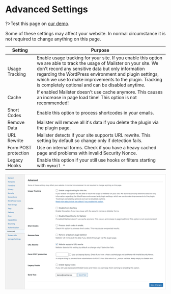 # Advanced Settings

?>Test this page on [our demo](https://demo2.mailster.co/wp-admin/edit.php?post_type=newsletter&page=mailster_settings#advanced).

Some of these settings may affect your website. In normal circumstance it is not required to change anything on this page.

Setting | Purpose
--- | ---
Usage Tracking | Enable usage tracking for your site. If you enable this option we are able to track the usage of Mailster on your site. We don't record any sensitive data but only information regarding the WordPress environment and plugin settings, which we use to make improvements to the plugin. Tracking is completely optional and can be disabled anytime.
Cache | If enabled Mailster doesn't use cache anymore. This causes an increase in page load time! This option is not recommended!
Short Codes | Enable this option to process shortcodes in your emails.
Remove Data	| Mailster will remove all it's data if you delete the plugin via the plugin page.
URL Rewrite	| Mailster detects if your site supports URL rewrite. This setting by default so change only if detection fails.
Form POST protection | Use on internal forms. Check if you have a heavy cached page and problems with invalid Security Nonce.
Legacy Hooks | Enable this option if your still use hooks or filters starting with `mymail_*`

![Advanced Settings Screen](/assets/settings-advanced.png)
